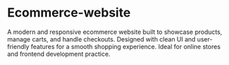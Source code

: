 # Ecommerce-website
A modern and responsive ecommerce website built to showcase products, manage carts, and handle checkouts. Designed with clean UI and user-friendly features for a smooth shopping experience. Ideal for online stores and frontend development practice.
